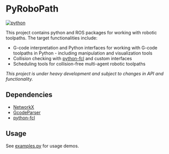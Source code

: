 # PyRoboPath
[![python](https://img.shields.io/badge/Python-3.8-3776AB.svg?style=flat&logo=python&logoColor=white)](https://www.python.org)

This project contains python and ROS packages for working with robotic toolpaths. The target functionalities include:
* G-code interpretation and Python interfaces for working with G-code toolpaths in Python - including manipulation and visualization tools
* Collision checking with [python-fcl](https://github.com/BerkeleyAutomation/python-fcl) and custom interfaces
* Scheduling tools for collision-free multi-agent robotic toolpaths

_This project is under heavy development and subject to changes in API and functionality._ 

## Dependencies
- [NetworkX](https://networkx.org/)
- [GcodeParser](https://github.com/AndyEveritt/GcodeParser)
- [python-fcl](https://github.com/BerkeleyAutomation/python-fcl/releases)

## Usage
See [examples.py](./examples/examples.py) for usage demos.
